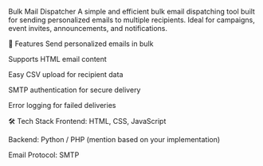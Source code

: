 Bulk Mail Dispatcher
A simple and efficient bulk email dispatching tool built for sending personalized emails to multiple recipients. Ideal for campaigns, event invites, announcements, and notifications.

🚀 Features
Send personalized emails in bulk

Supports HTML email content

Easy CSV upload for recipient data

SMTP authentication for secure delivery

Error logging for failed deliveries

🛠️ Tech Stack
Frontend: HTML, CSS, JavaScript

Backend: Python / PHP (mention based on your implementation)

Email Protocol: SMTP
